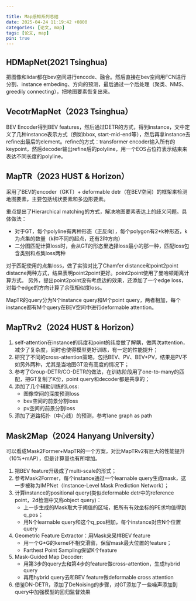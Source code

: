 ```yaml
---

title: Map感知系列总结
date: 2025-04-24 11:19:42 +0800
categories: [论文, map]
tags: [论文, map]
pin: true
---
```

## HDMapNet(2021 Tsinghua)

把图像和lidar都在bev空间进行encode、融合。然后直接在bev空间用FCN进行分割、instance embeding、方向的预测，最后通过一个后处理（聚类、NMS、greedily connecting），把地图要素恢复出来。

## VecotrMapNet（2023 Tsinghua）

BEV Encoder得到BEV features，然后通过DETR的方式，得到instance，文中定义了几种instance表示方式（例如bbox, start-mid-end等），然后再拿instance去refine出最后的element。refine的方式：transformer encoder输入所有的keypoint，然后decoder输出refine后的polyline，用一个EOS占位符表示结束来表达不同长度的polyline。

## MapTR（2023 HUST & Horizon）

采用了BEV的encoder（GKT）+ deformable detr（在BEV空间）的框架来检测地图要素，主要包括线状要素和多边形要素。

重点提出了Hierarchical matching的方式，解决地图要素表达上的歧义问题。具体做法：

- 对于GT，每个polyline有两种形态（正反向），每个polygon有2*k种形态，k为点集的数量（k种不同的起点，还有2种方向）
- 二分图匹配计算loss时，会从GT的形态里选择loss最小的那一种，匹配loss包含类别和点集loss两种
  
对于匹配使用的点集loss，做了实验对比了Chamfer distance和point2point distacne两种方式，结果表明point2point更好。point2point使用了曼哈顿距离计算方式。
另外，提出point2point没有考虑边的效果，还添加了一个edge loss，对每个edge的方向计算了余弦相似度loss。

MapTR的query分为N个instance query和M个point query，两者相加，每个instance都有M个query在BEV空间中进行deformable attention。

## MapTRv2（2024 HUST & Horizon）

1. self-attention在instance的纬度和point的纬度做了解耦，做两次attention，减少了复杂度，同时也使得模型更好训练，有一定的性能提升；
2. 研究了不同的cross-attention策略，包括BEV、PV、BEV+PV，结果是PV不如另外两种，尤其是当地图GT没有高度的情况下；
3. 参考了Group-DETR/CO-DETR的做法，在训练阶段用了one-to-many的匹配，把GT复制了K份，point query和decoder都是共享的；
4. 添加了几个辅助训练的Loss:
   - 图像空间的深度预测loss
   - bev空间的前景分割loss
   - pv空间的前景分割loss
5. 添加了道路拓扑（中心线）的预测，参考lane graph as path

## Mask2Map（2024 Hanyang University）

可以看成Mask2Former+MapTR的一个方案，对比MapTRv2有巨大的性能提升（10%+mAP），但是计算量也有所增加。

1. 把BEV feature升级成了multi-scale的形式；
2. 参考Mask2Former，每个instance通过一个learnable query生成mask，这一步被称为IMPNet（Instance-Level Mask Prediction Network）；
3. 计算instance的positional query(类似deformable detr中的reference point，2d检测中又称object query)：
   - 上一步生成的Mask取大于阈值的区域，把所有有效坐标的PE求均值得到q_pos；
   - 用N个learnable query和这个q_pos相加，每个instance对应N个位置query
4. Geometric Feature Extractor：用Mask来采样BEV feature
   - 用一个G*G的kernel不相交滑窗，保留mask最大位置的feature；
   - Farthest Point Sampling保留K个feature
5. Mask-Guided Map Decoder:
   - 用第3步的query去和第4步的feature做cross-attention，生成hybrid query
   - 再用hybrid query去和BEV feature做deformable cross attention
6. 借鉴DN-DETR，添加了DeNoising的步骤，对GT添加了一些噪声添加到query中加强模型的回归监督效果

